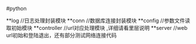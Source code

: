 #python

  **log  //日志处理封装模块
  **conn  //数据库连接封装模块
  **config //参数文件读取初始模块
  **controller //url对应处理模块 ,详细请看里层说明
  **server    //web url初始和登陆退出，还有部分测试网络连接代码
